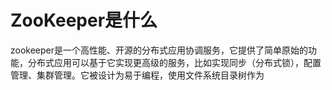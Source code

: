 # ZooKeeper是什么
zookeeper是一个高性能、开源的分布式应用协调服务，它提供了简单原始的功能，分布式应用可以基于它实现更高级的服务，比如实现同步（分布式锁），配置管理、集群管理。它被设计为易于编程，使用文件系统目录树作为
